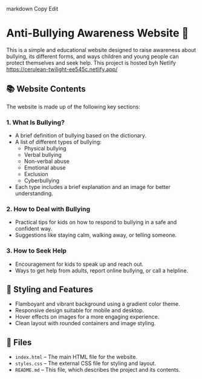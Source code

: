 
markdown
Copy
Edit
# Anti-Bullying Awareness Website 🌈

This is a simple and educational website designed to raise awareness about bullying, its different forms, and ways children and young people can protect themselves and seek help. This project is hosted byh Netlify https://cerulean-twilight-ee545c.netlify.app/

## 📚 Website Contents

The website is made up of the following key sections:

### 1. What Is Bullying?
- A brief definition of bullying based on the dictionary.
- A list of different types of bullying:
  - Physical bullying
  - Verbal bullying
  - Non-verbal abuse
  - Emotional abuse
  - Exclusion
  - Cyberbullying
- Each type includes a brief explanation and an image for better understanding.

### 2. How to Deal with Bullying
- Practical tips for kids on how to respond to bullying in a safe and confident way.
- Suggestions like staying calm, walking away, or telling someone.

### 3. How to Seek Help
- Encouragement for kids to speak up and reach out.
- Ways to get help from adults, report online bullying, or call a helpline.

## 🎨 Styling and Features
- Flamboyant and vibrant background using a gradient color theme.
- Responsive design suitable for mobile and desktop.
- Hover effects on images for a more engaging experience.
- Clean layout with rounded containers and image styling.

## 📁 Files
- `index.html` – The main HTML file for the website.
- `styles.css` – The external CSS file for styling and layout.
- `README.md` – This file, which describes the project and its contents.
